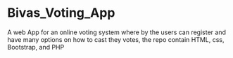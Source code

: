 # Bivas_Voting_App
A web App for an online voting system where by the users can register and have many options on how to cast they votes, the repo contain HTML, css, Bootstrap, and PHP
